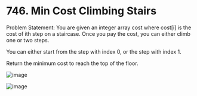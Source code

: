 # 746. Min Cost Climbing Stairs

Problem Statement: You are given an integer array cost where cost[i] is the cost of ith step on a staircase. Once you pay the cost, you can either climb one or two steps.

You can either start from the step with index 0, or the step with index 1.

Return the minimum cost to reach the top of the floor.

![image](https://github.com/aryanv175/leetcode/assets/91381804/3a5925f8-7bf4-4136-80b4-0144652b94ee)

![image](https://github.com/aryanv175/leetcode/assets/91381804/7c85c921-1c63-4a72-a0be-fa0157375b83)
